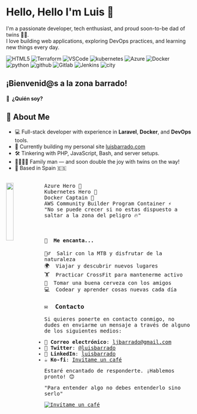 # Hello, Hello I'm Luis 👋

I'm a passionate developer, tech enthusiast, and proud soon-to-be dad of twins 👶👶.  
I love building web applications, exploring DevOps practices, and learning new things every day.



![HTML5](https://img.shields.io/badge/-HTML5-E34F26?style=for-the-badge&logo=html5&logoColor=white)
![Terraform](https://img.shields.io/badge/terraform-7B42BC?logo=terraform&logoColor=white&style=for-the-badge)
![VSCode](https://img.shields.io/badge/Visual_Studio_Code-0078D4?style=for-the-badge&logo=visual%20studio%20code&logoColor=white)
![kubernetes](https://img.shields.io/badge/kubernetes-326CE5?logo=kubernetes&logoColor=white&style=for-the-badge)
![Azure](https://img.shields.io/badge/azure-0078D4?logo=microsoft-azure&logoColor=white&style=for-the-badge)
![Docker](https://img.shields.io/badge/docker-2496ED?logo=docker&logoColor=white&style=for-the-badge)
![python](https://img.shields.io/badge/python-3776AB?logo=python&logoColor=white&style=for-the-badge)
![github](https://img.shields.io/badge/GitHub_Actions-2088FF?style=for-the-badge&logo=github-actions&logoColor=white)
![Gitlab](https://img.shields.io/badge/GitLab-330F63?style=for-the-badge&logo=gitlab&logoColor=white)
![Jenkins](	https://img.shields.io/badge/Jenkins-D24939?style=for-the-badge&logo=Jenkins&logoColor=white)
![city](https://img.shields.io/badge/TeamCity-000000?style=for-the-badge&logo=TeamCity&logoColor=white)


## ¡Bienvenid@s a la zona barrado!

#### 🤔 &nbsp;¿Quién soy? 
## 🚀 About Me

- 💻 Full-stack developer with experience in **Laravel**, **Docker**, and **DevOps** tools.
- 🌱 Currently building my personal site [luisbarrado.com](https://luisbarrado.com)
- 🛠️ Tinkering with PHP, JavaScript, Bash, and server setups.
- 👨‍👩‍👧‍👦 Family man — and soon double the joy with twins on the way!
- 📍 Based in Spain 🇪🇸
<br>


<a href="https://luisbarrado.com">
<img align="left" width="20%" src="#">
</a>
<samp>
    Azure Hero  🚀
     <br>
    Kubernetes Hero 🚀
     <br>
    Docker Captain 🐳
    <br>
    AWS Community Builder Program Container ⚡
    <br>
    "No se puede crecer si no estas dispuesto a saltar a la zona del peligro 🔥"

<samp>
<br>
    <br>
    <br>
    
#### 🥰 &nbsp;Me encanta...

🚴‍♂️ &nbsp;Salir con la MTB y disfrutar de la naturaleza  
🌍 &nbsp;Viajar y descubrir nuevos lugares  
🏋️ &nbsp;Practicar CrossFit para mantenerme activo  
🍻 &nbsp;Tomar una buena cerveza con los amigos  
💻 &nbsp;Codear y aprender cosas nuevas cada día  


  
</details>

### ✉️ &nbsp;Contacto

Si quieres ponerte en contacto conmigo, no dudes en enviarme un mensaje a través de alguno de los siguientes medios:

- 📧 **Correo electrónico**: [ljbarrado@gmail.com](mailto:ljbarrado@gmail.com)
- 💬 **Twitter**: [@luisbarrado](https://twitter.com/luisbarrado)
- 📱 **LinkedIn**: [luisbarrado](https://www.linkedin.com/in/luisbarrado)
- ☕ **Ko-fi**: [Invítame un café](https://ko-fi.com/luisbarrado)

Estaré encantado de responderte. ¡Hablemos pronto! 😊

<samp>
"Para entender algo no debes entenderlo sino serlo"
<samp>
  </div>
  
[![Invítame un café](https://img.shields.io/badge/Ko--fi-FF5E5B?style=for-the-badge&logo=kofi&logoColor=white)](https://ko-fi.com/luisbarrado)

